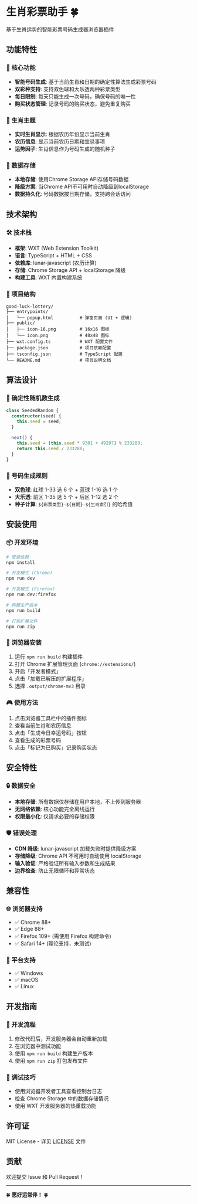 # 生肖彩票助手 🍀

基于生肖运势的智能彩票号码生成器浏览器插件

## 功能特性

### 🎯 核心功能
- **智能号码生成**: 基于当前生肖和日期的确定性算法生成彩票号码
- **双彩种支持**: 支持双色球和大乐透两种彩票类型
- **每日限制**: 每天只能生成一次号码，确保号码的唯一性
- **购买状态管理**: 记录号码的购买状态，避免重复购买

### 🐉 生肖主题
- **实时生肖显示**: 根据农历年份显示当前生肖
- **农历信息**: 显示当前农历日期和宜忌事项
- **运势因子**: 生肖信息作为号码生成的随机种子

### 💾 数据存储
- **本地存储**: 使用Chrome Storage API存储号码数据
- **降级方案**: 当Chrome API不可用时自动降级到localStorage
- **数据持久化**: 号码数据按日期存储，支持跨会话访问

## 技术架构

### 🛠 技术栈
- **框架**: WXT (Web Extension Toolkit)
- **语言**: TypeScript + HTML + CSS
- **依赖库**: lunar-javascript (农历计算)
- **存储**: Chrome Storage API + localStorage 降级
- **构建工具**: WXT 内置构建系统

### 📁 项目结构
```
good-luck-lottery/
├── entrypoints/
│   └── popup.html          # 弹窗页面 (UI + 逻辑)
├── public/
│   ├── icon-16.png         # 16x16 图标
│   └── icon.png            # 48x48 图标
├── wxt.config.ts           # WXT 配置文件
├── package.json            # 项目依赖配置
├── tsconfig.json           # TypeScript 配置
└── README.md               # 项目说明文档
```

## 算法设计

### 🎲 确定性随机数生成
```typescript
class SeededRandom {
  constructor(seed) {
    this.seed = seed;
  }
  
  next() {
    this.seed = (this.seed * 9301 + 49297) % 233280;
    return this.seed / 233280;
  }
}
```

### 🔢 号码生成规则
- **双色球**: 红球 1-33 选 6 个 + 蓝球 1-16 选 1 个
- **大乐透**: 前区 1-35 选 5 个 + 后区 1-12 选 2 个
- **种子计算**: `${彩票类型}-${日期}-${生肖索引}` 的哈希值

## 安装使用

### 📦 开发环境
```bash
# 安装依赖
npm install

# 开发模式 (Chrome)
npm run dev

# 开发模式 (Firefox)
npm run dev:firefox

# 构建生产版本
npm run build

# 打包扩展文件
npm run zip
```

### 🔧 浏览器安装
1. 运行 `npm run build` 构建插件
2. 打开 Chrome 扩展管理页面 (`chrome://extensions/`)
3. 开启「开发者模式」
4. 点击「加载已解压的扩展程序」
5. 选择 `.output/chrome-mv3` 目录

### 🎮 使用方法
1. 点击浏览器工具栏中的插件图标
2. 查看当前生肖和农历信息
3. 点击「生成今日幸运号码」按钮
4. 查看生成的彩票号码
5. 点击「标记为已购买」记录购买状态

## 安全特性

### 🔒 数据安全
- **本地存储**: 所有数据仅存储在用户本地，不上传到服务器
- **无网络依赖**: 核心功能完全离线运行
- **权限最小化**: 仅请求必要的存储权限

### 🛡 错误处理
- **CDN 降级**: lunar-javascript 加载失败时提供降级方案
- **存储降级**: Chrome API 不可用时自动使用 localStorage
- **输入验证**: 严格验证所有输入参数和生成结果
- **边界检查**: 防止无限循环和异常状态

## 兼容性

### 🌐 浏览器支持
- ✅ Chrome 88+
- ✅ Edge 88+
- ✅ Firefox 109+ (需使用 Firefox 构建命令)
- ✅ Safari 14+ (理论支持，未测试)

### 📱 平台支持
- ✅ Windows
- ✅ macOS
- ✅ Linux

## 开发指南

### 🔄 开发流程
1. 修改代码后，开发服务器会自动重新加载
2. 在浏览器中测试功能
3. 使用 `npm run build` 构建生产版本
4. 使用 `npm run zip` 打包发布文件

### 🐛 调试技巧
- 使用浏览器开发者工具查看控制台日志
- 检查 Chrome Storage 中的数据存储情况
- 使用 WXT 开发服务器的热重载功能

## 许可证

MIT License - 详见 [LICENSE](LICENSE) 文件

## 贡献

欢迎提交 Issue 和 Pull Request！

---

🍀 **愿好运常伴！** 🍀